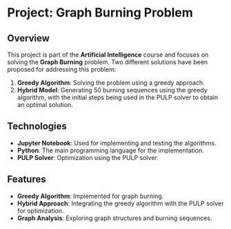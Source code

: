 # Project: Graph Burning Problem

## Overview

This project is part of the **Artificial Intelligence** course and focuses on solving the **Graph Burning** problem. Two different solutions have been proposed for addressing this problem:

1. **Greedy Algorithm**: Solving the problem using a greedy approach.
2. **Hybrid Model**: Generating 50 burning sequences using the greedy algorithm, with the initial steps being used in the PULP solver to obtain an optimal solution.

## Technologies

- **Jupyter Notebook**: Used for implementing and testing the algorithms.
- **Python**: The main programming language for the implementation.
- **PULP Solver**: Optimization using the PULP solver.

## Features

- **Greedy Algorithm**: Implemented for graph burning.
- **Hybrid Approach**: Integrating the greedy algorithm with the PULP solver for optimization.
- **Graph Analysis**: Exploring graph structures and burning sequences.



